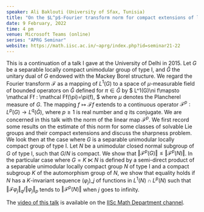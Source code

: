 ```yaml
---
speaker: Ali Baklouti (University of Sfax, Tunisia)
title: "On the $L^p$-Fourier transform norm for compact extensions of locally compact groups"
date: 9 February, 2022
time: 4 pm
venue: Microsoft Teams (online)
series: "APRG Seminar"
website: https://math.iisc.ac.in/~aprg/index.php?id=seminar21-22
---
```


This is a continuation of a talk I gave at the University of Delhi in
$2015.$ Let $G$ be a separable locally compact unimodular group of type I,
and $\widehat G$ the unitary dual of $G$ endowed with the Mackey Borel
structure. We regard the Fourier transform $\mathcal F$ as a mapping of
$L^1(G)$ to a space of $\mu$-measurable field of bounded operators on
$\widehat G$ defined for $\pi\in\widehat G$ by
$
L^1(G)\ni f\mapsto \mathcal Ff :
\mathcal Ff(\pi)=\pi(f),
$
where $\mu$ denotes the Plancherel measure of $G$. The mapping $f \mapsto
\mathcal F f$ extends to a continuous operator $\mathcal F^p : L^p(G) \to
L^q(\widehat G)$, where $p\geq 1$ is real number and $q$ its conjugate.
We are concerned in this talk with the norm  of the linear map $\mathcal
F^p$. We first record some results on the estimate of this norm for some
classes of solvable Lie groups and their compact extensions and discuss
the sharpness problem.  We look then at the case where $G$ is a separable
unimodular locally compact group of type I. Let $N$ be a unimodular
closed normal subgroup of $G$ of type I, such that $G/N$ is compact. We
show that $\Vert \mathscr F^p(G)\Vert \leq  \Vert \mathscr F^p(N )\Vert$.
In the particular case where $G=K\ltimes N$ is defined by a semi-direct
product of a separable unimodular locally compact group $N$ of type I and
a compact subgroup $K$ of the automorphism group of $N$, we show that
equality holds if  $N$ has a $K$-invariant sequence $(\varphi_j)\_j$
of functions in $L^1(N)\cap L^p(N)$ such that ${\Vert \mathscr F\varphi_j
\Vert_q}/{\Vert \varphi_j \Vert_p}$ tends to $\Vert \mathscr F^p(N
)\Vert$ when $j$ goes to infinity.

The [video of this talk](https://www.youtube.com/watch?v=iY-UDuFz8C4&list=PLQXtaLhI1-1qxOEykh-1WOFkYuIzEE-ev) is available
on the [IISc Math Department channel](https://www.youtube.com/channel/UCR5Igvq9HScQKlPr-0coSIg/playlists).
